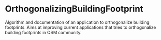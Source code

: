 # OrthogonalizingBuildingFootprint
Algorithm and documentation of an application to orthogonalize building footprints.
Aims at improving current applications that tries to orthogonalize building footprints in OSM community.
